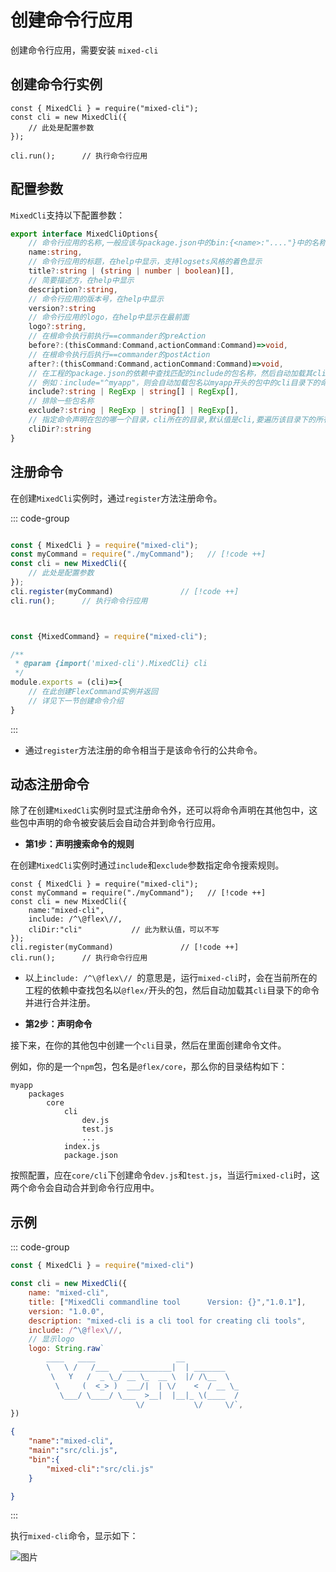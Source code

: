 # 创建命令行应用

创建命令行应用，需要安装 `mixed-cli` 

## 创建命令行实例

```js{6}
const { MixedCli } = require("mixed-cli");
const cli = new MixedCli({
    // 此处是配置参数
});

cli.run();      // 执行命令行应用

```

## 配置参数

`MixedCli`支持以下配置参数：

```ts
export interface MixedCliOptions{
    // 命令行应用的名称,一般应该与package.json中的bin:{<name>:"...."}中的名称一致
    name:string,
    // 命令行应用的标题，在help中显示，支持logsets风格的着色显示
    title?:string | (string | number | boolean)[],
    // 简要描述方，在help中显示
    description?:string,
    // 命令行应用的版本号，在help中显示
    version?:string
    // 命令行应用的logo，在help中显示在最前面
    logo?:string,
    // 在根命令执行前执行==commander的preAction
    before?:(thisCommand:Command,actionCommand:Command)=>void,
    // 在根命令执行后执行==commander的postAction
    after?:(thisCommand:Command,actionCommand:Command)=>void, 
    // 在工程的package.json的依赖中查找匹配的include的包名称，然后自动加载其cliDir目录下的命令
    // 例如：include="^myapp"，则会自动加载包名以myapp开头的包中的cli目录下的命令
    include?:string | RegExp | string[] | RegExp[],
    // 排除一些包名称
    exclude?:string | RegExp | string[] | RegExp[],
    // 指定命令声明在包的哪一个目录，cli所在的目录,默认值是cli,要遍历该目录下的所有js文件作为命令导出
    cliDir?:string            
}

```


## 注册命令

在创建`MixedCli`实例时，通过`register`方法注册命令。

::: code-group


```js [cli.js]

const { MixedCli } = require("mixed-cli");
const myCommand = require("./myCommand");   // [!code ++]
const cli = new MixedCli({
    // 此处是配置参数
});
cli.register(myCommand)               // [!code ++]
cli.run();      // 执行命令行应用


```

```js [myCommand.js]


const {MixedCommand} = require("mixed-cli");

/**
 * @param {import('mixed-cli').MixedCli} cli
 */
module.exports = (cli)=>{
    // 在此创建FlexCommand实例并返回
    // 详见下一节创建命令介绍
}

```

:::

- 通过`register`方法注册的命令相当于是该命令行的公共命令。

## 动态注册命令

除了在创建`MixedCli`实例时显式注册命令外，还可以将命令声明在其他包中，这些包中声明的命令被安装后会自动合并到命令行应用。

- **第1步：声明搜索命令的规则**

在创建`MixedCli`实例时通过`include`和`exclude`参数指定命令搜索规则。

```js{4,5}
const { MixedCli } = require("mixed-cli");
const myCommand = require("./myCommand");   // [!code ++]
const cli = new MixedCli({
    name:"mixed-cli",
    include: /^\@flex\//,           
    cliDir:"cli"           // 此为默认值，可以不写
});
cli.register(myCommand)               // [!code ++]
cli.run();      // 执行命令行应用

```
- 以上`include: /^\@flex\// `的意思是，运行`mixed-cli`时，会在当前所在的工程的依赖中查找包名以`@flex/`开头的包，然后自动加载其`cli`目录下的命令并进行合并注册。

- **第2步：声明命令**

接下来，在你的其他包中创建一个`cli`目录，然后在里面创建命令文件。

例如，你的是一个`npm`包，包名是`@flex/core`，那么你的目录结构如下：

```shell{4,5,6}
myapp
    packages 
        core
            cli
                dev.js
                test.js
                ...
            index.js
            package.json

```

按照配置，应在`core/cli`下创建命令`dev.js`和`test.js`，当运行`mixed-cli`时，这两个命令会自动合并到命令行应用中。


## 示例

::: code-group

```js [cli.js]
const { MixedCli } = require("mixed-cli") 

const cli = new MixedCli({
    name: "mixed-cli",
    title: ["MixedCli commandline tool      Version: {}","1.0.1"],
    version: "1.0.0",
    description: "mixed-cli is a cli tool for creating cli tools",
    include: /^\@flex\//, 
    // 显示logo
    logo: String.raw`
        ____   ____                  __            
        \   \ /   /___   ___________|  | _______   
         \   Y   /  _ \_/ __ \_  __ \  |/ /\__  \  
          \     (  <_> )  ___/|  | \/    <  / __ \_
           \___/ \____/ \___  >__|  |__|_ \(____  /
                            \/           \/     \/`, 
})
```

```json [package.json]
{
    "name":"mixed-cli",
    "main":"src/cli.js",
    "bin":{
        "mixed-cli":"src/cli.js"
    }

}
```
:::

执行`mixed-cli`命令，显示如下：
 
![图片](/images/cli_demo.png)
